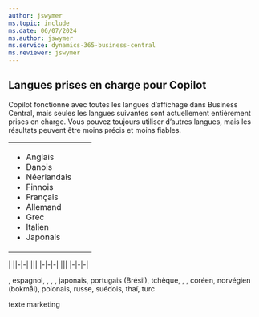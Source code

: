 ```yaml
---
author: jswymer
ms.topic: include
ms.date: 06/07/2024
ms.author: jswymer
ms.service: dynamics-365-business-central
ms.reviewer: jswymer
---
```

## <a name="supported-languages-for-copilot"></a>Langues prises en charge pour Copilot

Copilot fonctionne avec toutes les langues d’affichage dans Business Central, mais seules les langues suivantes sont actuellement entièrement prises en charge. Vous pouvez toujours utiliser d’autres langues, mais les résultats peuvent être moins précis et moins fiables.

||||
|-|-|-|
|<ul><li>Anglais</li><li>Danois</li><li>Néerlandais</li><li>Finnois</li><li>Français</li><li>Allemand</li><li>Grec</li><li>Italien</li><li>Japonais</li>|
|
||-|-|
|||
|-|-|-|
|||
|-|-|-|


, espagnol, , , , japonais, portugais (Brésil), tchèque, , , coréen, norvégien (bokmål), polonais, russe, suédois, thaï, turc


texte marketing
